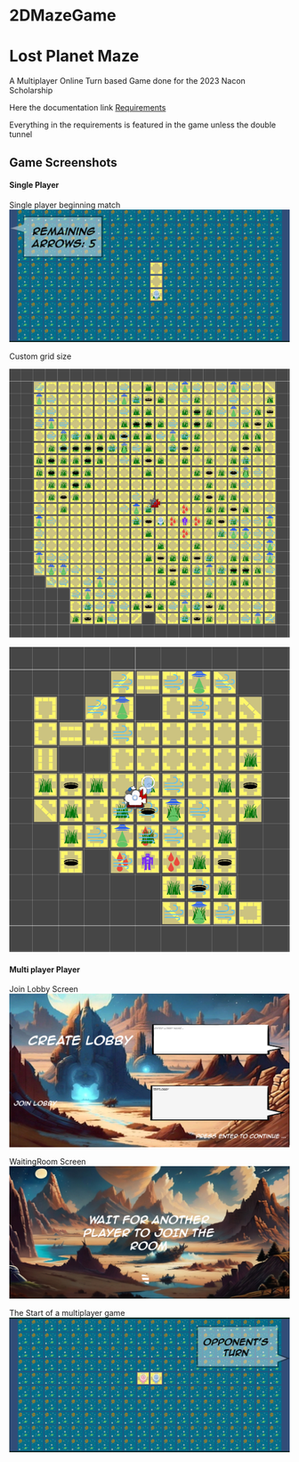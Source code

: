 # 2DMazeGame

# Lost Planet Maze

A Multiplayer Online Turn based Game done for the 2023 Nacon Scholarship

Here the documentation link 
[Requirements]([https://linktodocumentation](https://github.com/AlessandroArbasino/2DMazeGame/blob/main/Requirements.pdf))

Everything in the requirements is featured in the game unless the double tunnel 

## Game Screenshots

#### Single Player
Single player beginning match
![App Screenshot](https://github.com/AlessandroArbasino/2DMazeGame/blob/main/ReadMeScreenShot/BeginningMatch.PNG)

Custom grid size 

![App Screenshot](https://github.com/AlessandroArbasino/2DMazeGame/blob/main/ReadMeScreenShot/CustomGridDimension.PNG)

![App Screenshot](https://github.com/AlessandroArbasino/2DMazeGame/blob/main/ReadMeScreenShot/CustomGridDimension2.PNG)

#### Multi player Player

Join Lobby Screen
![App Screenshot](https://github.com/AlessandroArbasino/2DMazeGame/blob/main/ReadMeScreenShot/JoinLobby.PNG)


WaitingRoom Screen
![App Screenshot](https://github.com/AlessandroArbasino/2DMazeGame/blob/main/ReadMeScreenShot/WaitingRoom.PNG)

The Start of a multiplayer game 
![App Screenshot](https://github.com/AlessandroArbasino/2DMazeGame/blob/main/ReadMeScreenShot/MultiplayerGame.PNG)
